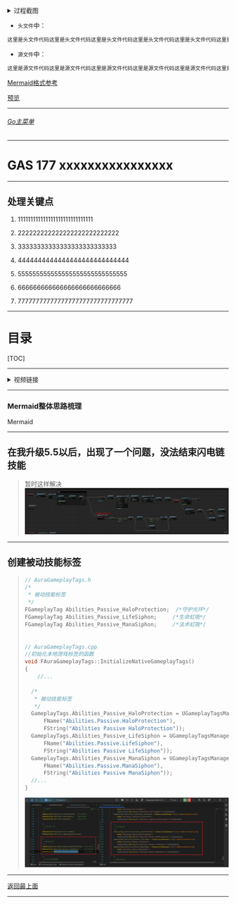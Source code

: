 <details>
<summary>过程截图</summary>

>

------

</details>




+ `头文件`中：
```cpp
这里是头文件代码这里是头文件代码这里是头文件代码这里是头文件代码这里是头文件代码这里是头文件代码
```

+ `源文件`中：
```cpp
这里是源文件代码这里是源文件代码这里是源文件代码这里是源文件代码这里是源文件代码这里是源文件代码
```

[Mermaid格式参考](https://github.com/liyunlong618/LiYunLongKnowledgeLibrary/blob/main/Mermaid%E6%A0%BC%E5%BC%8F%E5%8F%82%E8%80%83.md)

[预览](https://github.com/liyunlong618/LiYunLongKnowledgeLibrary/tree/main/UECPP/Models/GAS/GAS_2_Aura)



___________________________________________________________________________________________
###### [Go主菜单](../MainMenu.md)
___________________________________________________________________________________________

# GAS 177 xxxxxxxxxxxxxxxx

___________________________________________________________________________________________

## 处理关键点

1. 111111111111111111111111111111

2. 222222222222222222222222222

3. 33333333333333333333333333

4. 4444444444444444444444444444

5. 555555555555555555555555555555

6. 666666666666666666666666666

7. 77777777777777777777777777777777

___________________________________________________________________________________________

# 目录


[TOC]


___________________________________________________________________________________________

<details>
<summary>视频链接</summary>

[136-1. Passive Spell tags-1080P 高清-AVC_哔哩哔哩_bilibili](https://www.bilibili.com/video/BV1jSAKeyEL4?spm_id_from=333.788.videopod.episodes&vd_source=9e1e64122d802b4f7ab37bd325a89e6c&p=36)

------

</details>

___________________________________________________________________________________________

### Mermaid整体思路梳理

Mermaid

___________________________________________________________________________________________

## 在我升级5.5以后，出现了一个问题，没法结束闪电链技能

> 暂时这样解决![BPGraphScreenshot_2025Y-04M-20D-00h-29m-55s-203_00](./Image/GAS_177/BPGraphScreenshot_2025Y-04M-20D-00h-29m-55s-203_00.png)

------

## 创建被动技能标签

> ```CPP
> // AuraGameplayTags.h
> /*
>  * 被动技能标签
>  */
> FGameplayTag Abilities_Passive_HaloProtection;  /*守护光环*/
> FGameplayTag Abilities_Passive_LifeSiphon;     /*生命虹吸*/
> FGameplayTag Abilities_Passive_ManaSiphon;     /*法术虹吸*/
> 
> 
> // AuraGameplayTags.cpp
> //初始化本地游戏标签的函数
> void FAuraGameplayTags::InitializeNativeGameplayTags()
> {
>     //...
>     
> 	/*
> 	 * 被动技能标签
> 	 */
> 	GameplayTags.Abilities_Passive_HaloProtection = UGameplayTagsManager::Get().AddNativeGameplayTag(
> 		FName("Abilities.Passive.HaloProtection"),
> 		FString("Abilities Passive HaloProtection"));
> 	GameplayTags.Abilities_Passive_LifeSiphon = UGameplayTagsManager::Get().AddNativeGameplayTag(
> 		FName("Abilities.Passive.LifeSiphon"),
> 		FString("Abilities Passive LifeSiphon"));
> 	GameplayTags.Abilities_Passive_ManaSiphon = UGameplayTagsManager::Get().AddNativeGameplayTag(
> 		FName("Abilities.Passive.ManaSiphon"),
> 		FString("Abilities Passive ManaSiphon"));
> 	//...
> }
> 
> ```
>
> ![image-20250420004129615](./Image/GAS_177/image-20250420004129615.png)






























___________________________________________________________________________________________

[返回最上面](#Go主菜单)

___________________________________________________________________________________________